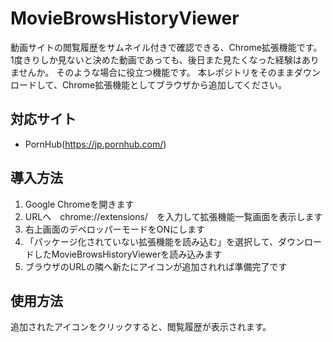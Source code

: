 # MovieBrowsHistoryViewer

動画サイトの閲覧履歴をサムネイル付きで確認できる、Chrome拡張機能です。
1度きりしか見ないと決めた動画であっても、後日また見たくなった経験はありませんか。
そのような場合に役立つ機能です。
本レポジトリをそのままダウンロードして、Chrome拡張機能としてブラウザから追加してください。

## 対応サイト
- PornHub(https://jp.pornhub.com/)

## 導入方法
1. Google Chromeを開きます
2. URLへ　chrome://extensions/　を入力して拡張機能一覧画面を表示します
3. 右上画面のデベロッパーモードをONにします
4. 「パッケージ化されていない拡張機能を読み込む」を選択して、ダウンロードしたMovieBrowsHistoryViewerを読み込みます
5. ブラウザのURLの隣へ新たにアイコンが追加されれば準備完了です

## 使用方法
追加されたアイコンをクリックすると、閲覧履歴が表示されます。
